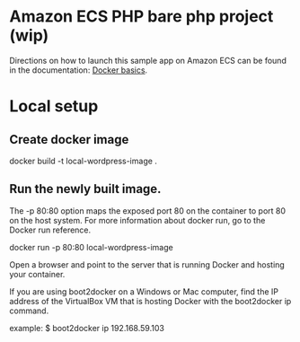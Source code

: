# Amazon ECS PHP bare php project (wip)
Directions on how to launch this sample app on Amazon ECS can be found in the documentation: [Docker basics](http://docs.aws.amazon.com/AmazonECS/latest/developerguide/docker-basics.html).

# Local setup

## Create docker image
docker build -t local-wordpress-image .

## Run the newly built image. 
The -p 80:80 option maps the exposed port 80 on the container to port 80 on the host system. For more information about docker run, go to the Docker run reference.

docker run -p 80:80 local-wordpress-image

Open a browser and point to the server that is running Docker and hosting your container.

If you are using boot2docker on a Windows or Mac computer, find the IP address of the VirtualBox VM that is hosting Docker with the boot2docker ip command.

example:
$ boot2docker ip
192.168.59.103
